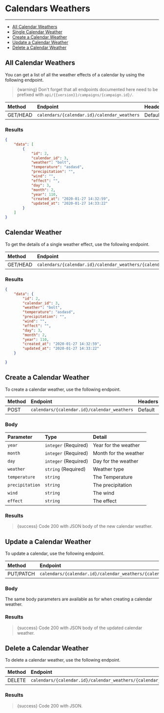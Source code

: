 # Calendars Weathers

---

- [All Calendar Weathers](#all-calendar-weathers)
- [Single Calendar Weather](#calendar-weather)
- [Create a Calendar Weather](#create-calendar-weather)
- [Update a Calendar Weather](#update-calendar-weather)
- [Delete a Calendar Weather](#delete-calendar-weather)

<a name="all-calendar-weathers"></a>
## All Calendar Weathers

You can get a list of all the weather effects of a calendar by using the following endpoint.

> {warning} Don't forget that all endpoints documented here need to be prefixed with `api/{{version}}/campaigns/{campaign.id}/`.


| Method | Endpoint| Headers |
| :- |   :-   |  :-  |
| GET/HEAD | `calendars/{calendar.id}/calendar_weathers` | Default |

### Results
```json
{
    "data": [
        {
            "id": 2,
            "calendar_id": 3,
            "weather": "bolt",
            "temperature": "asdasd",
            "precipitation": "",
            "wind": "",
            "effect": "",
            "day": 3,
            "month": 2,
            "year": 110,
            "created_at": "2020-01-27 14:32:59",
            "updated_at": "2020-01-27 14:33:22"
        }
    ]
}
```


<a name="calendar-weather"></a>
## Calendar Weather

To get the details of a single weather effect, use the following endpoint.

| Method | Endpoint| Headers |
| :- |   :-   |  :-  |
| GET/HEAD | `calendars/{calendar.id}/calendar_weathers/{calendar_weather.id}` | Default |

### Results
```json
{
    "data": {
        "id": 2,
        "calendar_id": 3,
        "weather": "bolt",
        "temperature": "asdasd",
        "precipitation": "",
        "wind": "",
        "effect": "",
        "day": 3,
        "month": 2,
        "year": 110,
        "created_at": "2020-01-27 14:32:59",
        "updated_at": "2020-01-27 14:33:22"
    }
    
}
```


<a name="create-calendar-weather"></a>
## Create a Calendar Weather

To create a calendar weather, use the following endpoint.

| Method | Endpoint| Headers |
| :- |   :-   |  :-  |
| POST | `calendars/{calendar.id}/calendar_weathers` | Default |

### Body

| Parameter | Type | Detail |
| :- |   :-   |  :-  |
| `year` | `integer` (Required) | Year for the weather |
| `month` | `integer` (Required) | Month for the weather |
| `day` | `integer` (Required) | Day for the weather |
| `weather` | `string` (Required) | Weather type |
| `temperature` | `string` | The Temperature |
| `precipitation` | `string` | The precipitation |
| `wind` | `string` | The wind |
| `effect` | `string` | The effect |

### Results

> {success} Code 200 with JSON body of the new calendar weather.


<a name="update-calendar-weather"></a>
## Update a Calendar Weather

To update a calendar, use the following endpoint.

| Method | Endpoint| Headers |
| :- |   :-   |  :-  |
| PUT/PATCH | `calendars/{calendar.id}/calendar_weathers/{calendar_weather.id}` | Default |

### Body

The same body parameters are available as for when creating a calendar weather.

### Results

> {success} Code 200 with JSON body of the updated calendar weather.


<a name="delete-calendar-weather"></a>
## Delete a Calendar Weather

To delete a calendar weather, use the following endpoint.

| Method | Endpoint| Headers |
| :- |   :-   |  :-  |
| DELETE | `calendars/{calendar.id}/calendar_weathers/{calendar_weather.id}` | Default |

### Results

> {success} Code 200 with JSON.
